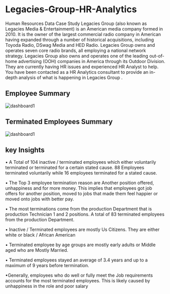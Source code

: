 # Legacies-Group-HR-Analytics
Human Resources Data Case  Study
Legacies Group (also known as Legacies Media & 
Entertainment) is an American media company formed in 
2010. It is the owner of the largest commercial radio company 
in American having expanded through a number of historical 
acquisitions, including Toyoda Radio, DSwag Media and HED 
Radio. Legacies Group owns and operates seven core radio 
brands, all employing a national network strategy. Legacies 
Group also owns and operates one of the leading out-of-home 
advertising (OOH) companies in America through its Outdoor 
Division. They are currently having HR issues and experienced 
HR Analyst to help.
You have been contacted as a HR Analytics consultant 
to provide an in-depth analysis of what is happening in 
Legacies Group .

## Employee Summary
![dashboard1](https://github.com/bopitien/Legacies-Group-HR-Analytics-SQL/blob/main/dashboard1.PNG)


## Terminated Employees Summary
![dashboard1](https://github.com/bopitien/Legacies-Group-HR-Analytics-SQL/blob/main/dashboard2.PNG)


## key Insights

• A Total of 104 inactive / terminated employees which either
voluntarily terminated or terminated for a certain stated cause.
88 Employees terminated voluntarily while 16 employees
terminated for a stated cause.


• The Top 3 employee termination reason are Another position
offered, unhappiness and for more money. This implies that
employees got job offers for another position, moved to jobs
that made them feel happier or moved onto jobs with better
pay.


• The most terminations come from the production Department
that is production Technician 1 and 2 positions. A total of 83
terminated employees from the production Department.  


• Inactive / Terminated employees are mostly Us Citizens. They
are either white or black / African American


• Terminated employee by age groups are mostly early adults or
Middle aged who are Mostly Married.


• Terminated employees stayed an average of 3.4 years and up
to a maximum of 9 years before termination.


•Generally, employees who do well or fully meet the Job
requirements accounts for the most terminated employees.
This is likely caused by unhappiness in the role and poor salary
